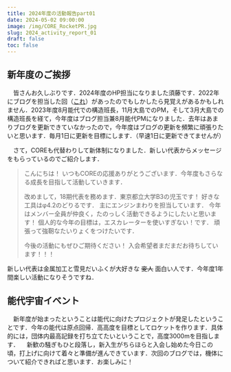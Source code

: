 ```yaml
---
title: 2024年度の活動報告part01
date: 2024-05-02 09:00:00
image: /img/CORE_RocketPR.jpg
slug: 2024_activity_report_01
draft: false
toc: false
---
```


## 新年度のご挨拶

　皆さんお久しぶりです．2024年度のHP担当になりました須藤です．2022年にブログを担当した回（[これ](https://core-rocket-official.netlify.app/blog/2022_activity_report_6/)）があったのでもしかしたら見覚えがあるかもしれません．2023年度8月能代での構造班長，11月大島でのPM，そして3月大島での構造班長を経て，今年度はブログ担当兼8月能代PMになりました．去年はあまりブログを更新できていなかったので，今年度はブログの更新を頻繁に頑張りたいと思います．毎月1日に更新を目標にします．（早速1日に更新できてませんが）

　さて，COREも代替わりして新体制になりました．新しい代表からメッセージをもらっているのでご紹介します．

> こんにちは！
> いつもCOREの応援ありがとうございます．今年度もさらなる成長を目指して活動していきます．
> 
> 改めまして，18期代表を務めます．東京都立大学B3の児玉です！
> 好きな工具はφ4.2のどりるです．
> 主にエンジンまわりを担当しています．
> 今年はメンバー全員が仲良く，たのっしく活動できるようにしたいと思います！
> 個人的な今年の目標は，エスカレーターを使いすぎない！です．
> 頑張って強靭なたいりょくをつけたいです．
> 
> 今後の活動にもぜひご期待ください！
> 入会希望者まだまだお待ちしています！！！


新しい代表は金属加工と雪見だいふくが大好きな ~~変人~~ 面白い人です．今年度1年間楽しい活動になりそうですね．

## 能代宇宙イベント

　新年度が始まったということは能代に向けたプロジェクトが発足したということです．今年の能代は原点回帰．高高度を目標としてロケットを作ります．具体的には，団体内最高記録を打ち立てたいということで，高度3000mを目指します．
　新歓の騒ぎもひと段落し，新入生がちらほらと入会し始めた今日この頃，打上げに向けて着々と準備が進んできています．次回のブログでは，機体について紹介できればと思います．お楽しみに！